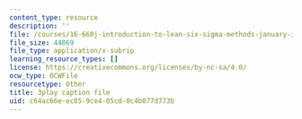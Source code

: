 ```yaml
---
content_type: resource
description: ''
file: /courses/16-660j-introduction-to-lean-six-sigma-methods-january-iap-2012/c64ac66eec859ce405cd0c4b077d773b_z1KloN7Ub0M.srt
file_size: 44869
file_type: application/x-subrip
learning_resource_types: []
license: https://creativecommons.org/licenses/by-nc-sa/4.0/
ocw_type: OCWFile
resourcetype: Other
title: 3play caption file
uid: c64ac66e-ec85-9ce4-05cd-0c4b077d773b
---
```

